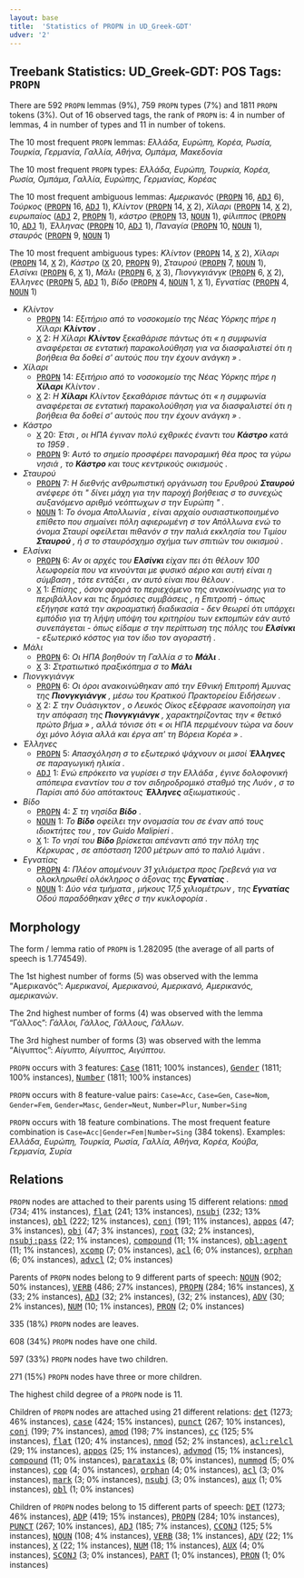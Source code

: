 ```yaml
---
layout: base
title:  'Statistics of PROPN in UD_Greek-GDT'
udver: '2'
---
```


## Treebank Statistics: UD_Greek-GDT: POS Tags: `PROPN`

There are 592 `PROPN` lemmas (9%), 759 `PROPN` types (7%) and 1811 `PROPN` tokens (3%).
Out of 16 observed tags, the rank of `PROPN` is: 4 in number of lemmas, 4 in number of types and 11 in number of tokens.

The 10 most frequent `PROPN` lemmas: <em>Ελλάδα, Ευρώπη, Κορέα, Ρωσία, Τουρκία, Γερμανία, Γαλλία, Αθήνα, Ομπάμα, Μακεδονία</em>

The 10 most frequent `PROPN` types:  <em>Ελλάδα, Ευρώπη, Τουρκία, Κορέα, Ρωσία, Ομπάμα, Γαλλία, Ευρώπης, Γερμανίας, Κορέας</em>

The 10 most frequent ambiguous lemmas: <em>Αμερικανός</em> (<tt><a href="el_gdt-pos-PROPN.html">PROPN</a></tt> 16, <tt><a href="el_gdt-pos-ADJ.html">ADJ</a></tt> 6), <em>Τούρκος</em> (<tt><a href="el_gdt-pos-PROPN.html">PROPN</a></tt> 16, <tt><a href="el_gdt-pos-ADJ.html">ADJ</a></tt> 1), <em>Κλίντον</em> (<tt><a href="el_gdt-pos-PROPN.html">PROPN</a></tt> 14, <tt><a href="el_gdt-pos-X.html">X</a></tt> 2), <em>Χίλαρι</em> (<tt><a href="el_gdt-pos-PROPN.html">PROPN</a></tt> 14, <tt><a href="el_gdt-pos-X.html">X</a></tt> 2), <em>ευρωπαίος</em> (<tt><a href="el_gdt-pos-ADJ.html">ADJ</a></tt> 2, <tt><a href="el_gdt-pos-PROPN.html">PROPN</a></tt> 1), <em>κάστρο</em> (<tt><a href="el_gdt-pos-PROPN.html">PROPN</a></tt> 13, <tt><a href="el_gdt-pos-NOUN.html">NOUN</a></tt> 1), <em>φίλιππος</em> (<tt><a href="el_gdt-pos-PROPN.html">PROPN</a></tt> 10, <tt><a href="el_gdt-pos-ADJ.html">ADJ</a></tt> 1), <em>Έλληνας</em> (<tt><a href="el_gdt-pos-PROPN.html">PROPN</a></tt> 10, <tt><a href="el_gdt-pos-ADJ.html">ADJ</a></tt> 1), <em>Παναγία</em> (<tt><a href="el_gdt-pos-PROPN.html">PROPN</a></tt> 10, <tt><a href="el_gdt-pos-NOUN.html">NOUN</a></tt> 1), <em>σταυρός</em> (<tt><a href="el_gdt-pos-PROPN.html">PROPN</a></tt> 9, <tt><a href="el_gdt-pos-NOUN.html">NOUN</a></tt> 1)

The 10 most frequent ambiguous types:  <em>Κλίντον</em> (<tt><a href="el_gdt-pos-PROPN.html">PROPN</a></tt> 14, <tt><a href="el_gdt-pos-X.html">X</a></tt> 2), <em>Χίλαρι</em> (<tt><a href="el_gdt-pos-PROPN.html">PROPN</a></tt> 14, <tt><a href="el_gdt-pos-X.html">X</a></tt> 2), <em>Κάστρο</em> (<tt><a href="el_gdt-pos-X.html">X</a></tt> 20, <tt><a href="el_gdt-pos-PROPN.html">PROPN</a></tt> 9), <em>Σταυρού</em> (<tt><a href="el_gdt-pos-PROPN.html">PROPN</a></tt> 7, <tt><a href="el_gdt-pos-NOUN.html">NOUN</a></tt> 1), <em>Ελσίνκι</em> (<tt><a href="el_gdt-pos-PROPN.html">PROPN</a></tt> 6, <tt><a href="el_gdt-pos-X.html">X</a></tt> 1), <em>Μάλι</em> (<tt><a href="el_gdt-pos-PROPN.html">PROPN</a></tt> 6, <tt><a href="el_gdt-pos-X.html">X</a></tt> 3), <em>Πιονγκγιάνγκ</em> (<tt><a href="el_gdt-pos-PROPN.html">PROPN</a></tt> 6, <tt><a href="el_gdt-pos-X.html">X</a></tt> 2), <em>Έλληνες</em> (<tt><a href="el_gdt-pos-PROPN.html">PROPN</a></tt> 5, <tt><a href="el_gdt-pos-ADJ.html">ADJ</a></tt> 1), <em>Βίδο</em> (<tt><a href="el_gdt-pos-PROPN.html">PROPN</a></tt> 4, <tt><a href="el_gdt-pos-NOUN.html">NOUN</a></tt> 1, <tt><a href="el_gdt-pos-X.html">X</a></tt> 1), <em>Εγνατίας</em> (<tt><a href="el_gdt-pos-PROPN.html">PROPN</a></tt> 4, <tt><a href="el_gdt-pos-NOUN.html">NOUN</a></tt> 1)


* <em>Κλίντον</em>
  * <tt><a href="el_gdt-pos-PROPN.html">PROPN</a></tt> 14: <em>Εξιτήριο από το νοσοκομείο της Νέας Υόρκης πήρε η Χίλαρι <b>Κλίντον</b> .</em>
  * <tt><a href="el_gdt-pos-X.html">X</a></tt> 2: <em>Η Χίλαρι <b>Κλίντον</b> ξεκαθάρισε πάντως ότι « η συμφωνία αναφέρεται σε εντατική παρακολούθηση για να διασφαλιστεί ότι η βοήθεια θα δοθεί σ' αυτούς που την έχουν ανάγκη » .</em>
* <em>Χίλαρι</em>
  * <tt><a href="el_gdt-pos-PROPN.html">PROPN</a></tt> 14: <em>Εξιτήριο από το νοσοκομείο της Νέας Υόρκης πήρε η <b>Χίλαρι</b> Κλίντον .</em>
  * <tt><a href="el_gdt-pos-X.html">X</a></tt> 2: <em>Η <b>Χίλαρι</b> Κλίντον ξεκαθάρισε πάντως ότι « η συμφωνία αναφέρεται σε εντατική παρακολούθηση για να διασφαλιστεί ότι η βοήθεια θα δοθεί σ' αυτούς που την έχουν ανάγκη » .</em>
* <em>Κάστρο</em>
  * <tt><a href="el_gdt-pos-X.html">X</a></tt> 20: <em>Έτσι , οι ΗΠΑ έγιναν πολύ εχθρικές έναντι του <b>Κάστρο</b> κατά το 1959 .</em>
  * <tt><a href="el_gdt-pos-PROPN.html">PROPN</a></tt> 9: <em>Αυτό το σημείο προσφέρει πανοραμική θέα προς τα γύρω νησιά , το <b>Κάστρο</b> και τους κεντρικούς οικισμούς .</em>
* <em>Σταυρού</em>
  * <tt><a href="el_gdt-pos-PROPN.html">PROPN</a></tt> 7: <em>Η διεθνής ανθρωπιστική οργάνωση του Ερυθρού <b>Σταυρού</b> ανέφερε ότι " δίνει μάχη για την παροχή βοήθειας σ το συνεχώς αυξανόμενο αριθμό νεόπτωχων σ την Ευρώπη " .</em>
  * <tt><a href="el_gdt-pos-NOUN.html">NOUN</a></tt> 1: <em>Το όνομα Απολλωνία , είναι αρχαίο ουσιαστικοποιημένο επίθετο που σημαίνει πόλη αφιερωμένη σ τον Απόλλωνα ενώ το όνομα Σταυρί οφείλεται πιθανόν σ την παλιά εκκλησία του Τιμίου <b>Σταυρού</b> , ή σ το σταυρόσχημο σχήμα των σπιτιών του οικισμού .</em>
* <em>Ελσίνκι</em>
  * <tt><a href="el_gdt-pos-PROPN.html">PROPN</a></tt> 6: <em>Αν οι αρχές του <b>Ελσίνκι</b> είχαν πει ότι θέλουν 100 λεωφορεία που να κινούνται με φυσικό αέριο και αυτή είναι η σύμβαση , τότε εντάξει , αν αυτό είναι που θέλουν .</em>
  * <tt><a href="el_gdt-pos-X.html">X</a></tt> 1: <em>Επίσης , όσον αφορά το περιεχόμενο της ανακοίνωσης για το περιβάλλον και τις δημόσιες συμβάσεις , η Επιτροπή - όπως εξήγησε κατά την ακροαματική διαδικασία - δεν θεωρεί ότι υπάρχει εμπόδιο για τη λήψη υπόψη του κριτηρίου των εκπομπών εάν αυτό συνεπάγεται - όπως είδαμε σ την περίπτωση της πόλης του <b>Ελσίνκι</b> - εξωτερικό κόστος για τον ίδιο τον αγοραστή .</em>
* <em>Μάλι</em>
  * <tt><a href="el_gdt-pos-PROPN.html">PROPN</a></tt> 6: <em>Οι ΗΠΑ βοηθούν τη Γαλλία σ το <b>Μάλι</b> .</em>
  * <tt><a href="el_gdt-pos-X.html">X</a></tt> 3: <em>Στρατιωτικό πραξικόπημα σ το <b>Μάλι</b></em>
* <em>Πιονγκγιάνγκ</em>
  * <tt><a href="el_gdt-pos-PROPN.html">PROPN</a></tt> 6: <em>Οι όροι ανακοινώθηκαν από την Εθνική Επιτροπή Άμυνας της <b>Πιονγκγιάνγκ</b> , μέσω του Κρατικού Πρακτορείου Ειδήσεων .</em>
  * <tt><a href="el_gdt-pos-X.html">X</a></tt> 2: <em>Σ την Ουάσιγκτον , ο Λευκός Οίκος εξέφρασε ικανοποίηση για την απόφαση της <b>Πιονγκγιάνγκ</b> , χαρακτηρίζοντας την « θετικό πρώτο βήμα » , αλλά τόνισε ότι « οι ΗΠΑ περιμένουν τώρα να δουν όχι μόνο λόγια αλλά και έργα απ' τη Βόρεια Κορέα » .</em>
* <em>Έλληνες</em>
  * <tt><a href="el_gdt-pos-PROPN.html">PROPN</a></tt> 5: <em>Απασχόληση σ το εξωτερικό ψάχνουν οι μισοί <b>Έλληνες</b> σε παραγωγική ηλικία .</em>
  * <tt><a href="el_gdt-pos-ADJ.html">ADJ</a></tt> 1: <em>Ενώ επρόκειτο να γυρίσει σ την Ελλάδα , έγινε δολοφονική απόπειρα εναντίον του σ τον σιδηροδρομικό σταθμό της Λυόν , σ το Παρίσι από δύο απότακτους <b>Έλληνες</b> αξιωματικούς .</em>
* <em>Βίδο</em>
  * <tt><a href="el_gdt-pos-PROPN.html">PROPN</a></tt> 4: <em>Σ τη νησίδα <b>Βίδο</b> .</em>
  * <tt><a href="el_gdt-pos-NOUN.html">NOUN</a></tt> 1: <em>Το <b>Βίδο</b> οφείλει την ονομασία του σε έναν από τους ιδιοκτήτες του , τον Guido Malipieri .</em>
  * <tt><a href="el_gdt-pos-X.html">X</a></tt> 1: <em>Το νησί του <b>Βίδο</b> βρίσκεται απέναντι από την πόλη της Κέρκυρας , σε απόσταση 1200 μέτρων από το παλιό λιμάνι .</em>
* <em>Εγνατίας</em>
  * <tt><a href="el_gdt-pos-PROPN.html">PROPN</a></tt> 4: <em>Πλέον απομένουν 31 χιλιόμετρα προς Γρεβενά για να ολοκληρωθεί ολόκληρος ο άξονας της <b>Εγνατίας</b> .</em>
  * <tt><a href="el_gdt-pos-NOUN.html">NOUN</a></tt> 1: <em>Δύο νέα τμήματα , μήκους 17,5 χιλιομέτρων , της <b>Εγνατίας</b> Οδού παραδόθηκαν χθες σ την κυκλοφορία .</em>

## Morphology

The form / lemma ratio of `PROPN` is 1.282095 (the average of all parts of speech is 1.774549).

The 1st highest number of forms (5) was observed with the lemma “Αμερικανός”: <em>Αμερικανοί, Αμερικανού, Αμερικανό, Αμερικανός, αμερικανών</em>.

The 2nd highest number of forms (4) was observed with the lemma “Γάλλος”: <em>Γάλλοι, Γάλλος, Γάλλους, Γάλλων</em>.

The 3rd highest number of forms (3) was observed with the lemma “Αίγυπτος”: <em>Αίγυπτο, Αίγυπτος, Αιγύπτου</em>.

`PROPN` occurs with 3 features: <tt><a href="el_gdt-feat-Case.html">Case</a></tt> (1811; 100% instances), <tt><a href="el_gdt-feat-Gender.html">Gender</a></tt> (1811; 100% instances), <tt><a href="el_gdt-feat-Number.html">Number</a></tt> (1811; 100% instances)

`PROPN` occurs with 8 feature-value pairs: `Case=Acc`, `Case=Gen`, `Case=Nom`, `Gender=Fem`, `Gender=Masc`, `Gender=Neut`, `Number=Plur`, `Number=Sing`

`PROPN` occurs with 18 feature combinations.
The most frequent feature combination is `Case=Acc|Gender=Fem|Number=Sing` (384 tokens).
Examples: <em>Ελλάδα, Ευρώπη, Τουρκία, Ρωσία, Γαλλία, Αθήνα, Κορέα, Κούβα, Γερμανία, Συρία</em>


## Relations

`PROPN` nodes are attached to their parents using 15 different relations: <tt><a href="el_gdt-dep-nmod.html">nmod</a></tt> (734; 41% instances), <tt><a href="el_gdt-dep-flat.html">flat</a></tt> (241; 13% instances), <tt><a href="el_gdt-dep-nsubj.html">nsubj</a></tt> (232; 13% instances), <tt><a href="el_gdt-dep-obl.html">obl</a></tt> (222; 12% instances), <tt><a href="el_gdt-dep-conj.html">conj</a></tt> (191; 11% instances), <tt><a href="el_gdt-dep-appos.html">appos</a></tt> (47; 3% instances), <tt><a href="el_gdt-dep-obj.html">obj</a></tt> (47; 3% instances), <tt><a href="el_gdt-dep-root.html">root</a></tt> (32; 2% instances), <tt><a href="el_gdt-dep-nsubj-pass.html">nsubj:pass</a></tt> (22; 1% instances), <tt><a href="el_gdt-dep-compound.html">compound</a></tt> (11; 1% instances), <tt><a href="el_gdt-dep-obl-agent.html">obl:agent</a></tt> (11; 1% instances), <tt><a href="el_gdt-dep-xcomp.html">xcomp</a></tt> (7; 0% instances), <tt><a href="el_gdt-dep-acl.html">acl</a></tt> (6; 0% instances), <tt><a href="el_gdt-dep-orphan.html">orphan</a></tt> (6; 0% instances), <tt><a href="el_gdt-dep-advcl.html">advcl</a></tt> (2; 0% instances)

Parents of `PROPN` nodes belong to 9 different parts of speech: <tt><a href="el_gdt-pos-NOUN.html">NOUN</a></tt> (902; 50% instances), <tt><a href="el_gdt-pos-VERB.html">VERB</a></tt> (486; 27% instances), <tt><a href="el_gdt-pos-PROPN.html">PROPN</a></tt> (284; 16% instances), <tt><a href="el_gdt-pos-X.html">X</a></tt> (33; 2% instances), <tt><a href="el_gdt-pos-ADJ.html">ADJ</a></tt> (32; 2% instances),  (32; 2% instances), <tt><a href="el_gdt-pos-ADV.html">ADV</a></tt> (30; 2% instances), <tt><a href="el_gdt-pos-NUM.html">NUM</a></tt> (10; 1% instances), <tt><a href="el_gdt-pos-PRON.html">PRON</a></tt> (2; 0% instances)

335 (18%) `PROPN` nodes are leaves.

608 (34%) `PROPN` nodes have one child.

597 (33%) `PROPN` nodes have two children.

271 (15%) `PROPN` nodes have three or more children.

The highest child degree of a `PROPN` node is 11.

Children of `PROPN` nodes are attached using 21 different relations: <tt><a href="el_gdt-dep-det.html">det</a></tt> (1273; 46% instances), <tt><a href="el_gdt-dep-case.html">case</a></tt> (424; 15% instances), <tt><a href="el_gdt-dep-punct.html">punct</a></tt> (267; 10% instances), <tt><a href="el_gdt-dep-conj.html">conj</a></tt> (199; 7% instances), <tt><a href="el_gdt-dep-amod.html">amod</a></tt> (198; 7% instances), <tt><a href="el_gdt-dep-cc.html">cc</a></tt> (125; 5% instances), <tt><a href="el_gdt-dep-flat.html">flat</a></tt> (120; 4% instances), <tt><a href="el_gdt-dep-nmod.html">nmod</a></tt> (52; 2% instances), <tt><a href="el_gdt-dep-acl-relcl.html">acl:relcl</a></tt> (29; 1% instances), <tt><a href="el_gdt-dep-appos.html">appos</a></tt> (25; 1% instances), <tt><a href="el_gdt-dep-advmod.html">advmod</a></tt> (15; 1% instances), <tt><a href="el_gdt-dep-compound.html">compound</a></tt> (11; 0% instances), <tt><a href="el_gdt-dep-parataxis.html">parataxis</a></tt> (8; 0% instances), <tt><a href="el_gdt-dep-nummod.html">nummod</a></tt> (5; 0% instances), <tt><a href="el_gdt-dep-cop.html">cop</a></tt> (4; 0% instances), <tt><a href="el_gdt-dep-orphan.html">orphan</a></tt> (4; 0% instances), <tt><a href="el_gdt-dep-acl.html">acl</a></tt> (3; 0% instances), <tt><a href="el_gdt-dep-mark.html">mark</a></tt> (3; 0% instances), <tt><a href="el_gdt-dep-nsubj.html">nsubj</a></tt> (3; 0% instances), <tt><a href="el_gdt-dep-aux.html">aux</a></tt> (1; 0% instances), <tt><a href="el_gdt-dep-obl.html">obl</a></tt> (1; 0% instances)

Children of `PROPN` nodes belong to 15 different parts of speech: <tt><a href="el_gdt-pos-DET.html">DET</a></tt> (1273; 46% instances), <tt><a href="el_gdt-pos-ADP.html">ADP</a></tt> (419; 15% instances), <tt><a href="el_gdt-pos-PROPN.html">PROPN</a></tt> (284; 10% instances), <tt><a href="el_gdt-pos-PUNCT.html">PUNCT</a></tt> (267; 10% instances), <tt><a href="el_gdt-pos-ADJ.html">ADJ</a></tt> (185; 7% instances), <tt><a href="el_gdt-pos-CCONJ.html">CCONJ</a></tt> (125; 5% instances), <tt><a href="el_gdt-pos-NOUN.html">NOUN</a></tt> (108; 4% instances), <tt><a href="el_gdt-pos-VERB.html">VERB</a></tt> (38; 1% instances), <tt><a href="el_gdt-pos-ADV.html">ADV</a></tt> (22; 1% instances), <tt><a href="el_gdt-pos-X.html">X</a></tt> (22; 1% instances), <tt><a href="el_gdt-pos-NUM.html">NUM</a></tt> (18; 1% instances), <tt><a href="el_gdt-pos-AUX.html">AUX</a></tt> (4; 0% instances), <tt><a href="el_gdt-pos-SCONJ.html">SCONJ</a></tt> (3; 0% instances), <tt><a href="el_gdt-pos-PART.html">PART</a></tt> (1; 0% instances), <tt><a href="el_gdt-pos-PRON.html">PRON</a></tt> (1; 0% instances)

